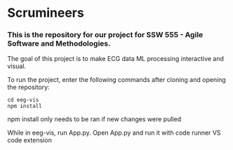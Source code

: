 # Scrumineers

### This is the repository for our project for SSW 555 - Agile Software and Methodologies.

The goal of this project is to make ECG data ML processing interactive and visual.

To run the project, enter the following commands after cloning and opening the repository:
```
cd eeg-vis
npm install
```

npm install only needs to be ran if new changes were pulled

While in eeg-vis, run App.py. Open App.py and run it with code runner VS code extension
